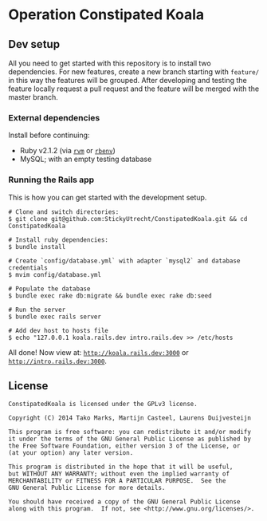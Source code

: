 # Operation Constipated Koala

## Dev setup

All you need to get started with this repository is to install two dependencies. For new features, create a new branch starting with `feature/` in this way the features will be grouped. After developing and testing the feature locally request a pull request and the feature will be merged with the master branch.

### External dependencies

Install before continuing:

 - Ruby v2.1.2 (via [`rvm`](http://rvm.io/) or [`rbenv`](https://github.com/sstephenson/rbenv))
 - MySQL; with an empty testing database

### Running the Rails app

This is how you can get started with the development setup.

```shell
# Clone and switch directories:
$ git clone git@github.com:StickyUtrecht/ConstipatedKoala.git && cd ConstipatedKoala

# Install ruby dependencies:
$ bundle install

# Create `config/database.yml` with adapter `mysql2` and database credentials
$ mvim config/database.yml

# Populate the database
$ bundle exec rake db:migrate && bundle exec rake db:seed

# Run the server
$ bundle exec rails server

# Add dev host to hosts file
$ echo "127.0.0.1 koala.rails.dev intro.rails.dev >> /etc/hosts
```

All done! Now view at: [`http://koala.rails.dev:3000`](http://koala.rails.dev:3000) or [`http://intro.rails.dev:3000`](http://intro.rails.dev:3000).

## License

```
ConstipatedKoala is licensed under the GPLv3 license.

Copyright (C) 2014 Tako Marks, Martijn Casteel, Laurens Duijvesteijn

This program is free software: you can redistribute it and/or modify
it under the terms of the GNU General Public License as published by
the Free Software Foundation, either version 3 of the License, or
(at your option) any later version.

This program is distributed in the hope that it will be useful,
but WITHOUT ANY WARRANTY; without even the implied warranty of
MERCHANTABILITY or FITNESS FOR A PARTICULAR PURPOSE.  See the
GNU General Public License for more details.

You should have received a copy of the GNU General Public License
along with this program.  If not, see <http://www.gnu.org/licenses/>.
```
